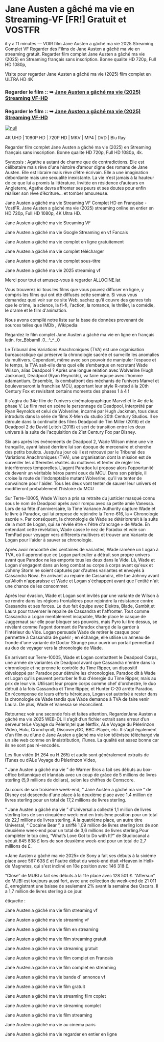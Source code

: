 # Jane Austen a gâché ma vie en Streaming-VF [FR!] Gratuit et VOSTFR

il y a 11 minutes — VOIR film Jane Austen a gâché ma vie 2025 Streaming Complet VF Regarder des Films de Jane Austen a gâché ma vie en streaming gratuit. Regarder film complet Jane Austen a gâché ma vie (2025) en Streaming français sans inscription. Bonne qualite HD 720p, Full HD 1080p,

Visite pour regarder Jane Austen a gâché ma vie (2025) film complet en ULTRA HD 4K

### Regarder le film :: ➥ [Jane Austen a gâché ma vie (2025) Streaming VF-HD](https://t.co/OQQPYo7CqX)

### Regarder le film :: ➥ [Jane Austen a gâché ma vie (2025) Streaming VF-HD](https://t.co/OQQPYo7CqX)

[![null](https://static.wixstatic.com/media/855a25_043b5abeb4ae4d35ac003198e7fe56ed~mv2.gif)](https://t.co/OQQPYo7CqX)

4K UHD | 1080P HD | 720P HD | MKV | MP4 | DVD | Blu Ray

Regarder film complet Jane Austen a gâché ma vie (2025) en Streaming français sans inscription. Bonne qualite HD 720p, Full HD 1080p, 4k.

Synopsis : Agathe a autant de charme que de contradictions. Elle est célibataire mais rêve d’une histoire d’amour digne des romans de Jane Austen. Elle est libraire mais rêve d’être écrivain. Elle a une imagination débordante mais une sexualité inexistante. La vie n’est jamais à la hauteur de ce que lui a promis la littérature. Invitée en résidence d’auteurs en Angleterre, Agathe devra affronter ses peurs et ses doutes pour enfin réaliser son rêve d’écriture… et tomber amoureuse.

Jane Austen a gâché ma vie Streaming VF Complet HD en Française - VostFR. Jane Austen a gâché ma vie (2025) streaming online en entier en HD 720p, Full HD 1080p, 4K Ultra HD.

Jane Austen a gâché ma vie Streaming VF

Jane Austen a gâché ma vie Google Streaming en vf Fancais

Jane Austen a gâché ma vie complet en ligne gratuitement

Jane Austen a gâché ma vie complet télécharger

Jane Austen a gâché ma vie complet sous-titre

Jane Austen a gâché ma vie 2025 streaming vf

Merci pour tout et amusez-vous à regarder ALLOCINE.lat

Vous trouverez ici tous les films que vous pouvez diffuser en ligne, y compris les films qui ont été diffusés cette semaine. Si vous vous demandez quoi voir sur ce site Web, sachez qu'il couvre des genres tels que le crime, la science, la fi-fi, l'action, la romance, le thriller, la comédie, le drame et le film d'animation.

Nous avons compilé notre liste sur la base de données provenant de sources telles que IMDb , Wikipedia

Regardez le film complet Jane Austen a gâché ma vie en ligne en français latin. for_Bbbamll .0...^_^...0

Le Tribunal des Variations Anachroniques (TVA) est une organisation bureaucratique qui préserve la chronologie sacrée et surveille les anomalies du multivers. Cependant, même avec son pouvoir de manipuler l’espace et le temps, la TVA sait-elle dans quoi elle s’embarque en recrutant Wade Wilson, alias Deadpool ? Après une longue relation avec Wolverine (Hugh Jackman), Deadpool (Ryan Reynolds), va faire équipe avec l’homme adamantium. Ensemble, ils combattront des méchants de l’univers Marvel et bouleverseront la franchise MCU, apportant leur style R-rated à la 20th Century Fox et revisitant certains moments des phases 1 à 4 !

Il s'agira du 34e film de l'univers cinématographique Marvel et le 4e de la phase V. Le film met en scène le personnage de Deadpool, interprété par Ryan Reynolds et celui de Wolverine, incarné par Hugh Jackman, tous deux introduits dans la série de films X-Men du studio 20th Century Studios. Il se déroule dans la continuité des films Deadpool de Tim Miller (2016) et de Deadpool 2 de David Leitch (2018) et sert de transition entre les deux univers à la suite de l'acquisition de 21st Century Fox par Disney.

Six ans après les événements de Deadpool 2, Wade Wilson mène une vie tranquille, ayant laissé derrière lui son époque de mercenaire et cherche des petits boulots. Jusqu'au jour où il est retrouvé par le Tribunal des Variations Anachroniques (TVA), une organisation dont la mission est de surveiller les différentes réalités du multivers et tenter de régler les interférences temporelles. L'agent Paradox lui propose alors l'opportunité de devenir un véritable héros parmi ceux du MCU. Dans son périple, il croise la route de l'indomptable mutant Wolverine, qu'il va tenter de convaincre pour l'aider. Tous les deux vont tenter de sauver leur univers et modifieront probablement l'histoire du MCU

Sur Terre-10005, Wade Wilson a pris sa retraite du justicier masqué connu sous le nom de Deadpool après avoir rompu avec sa petite amie Vanessa. Lors de sa fête d'anniversaire, la Time Variance Authority capture Wade et le livre à Paradox, qui lui propose de rejoindre la Terre-616, la « Chronologie sacrée ». Par conséquent, la chronologie de Wade se détériorerait à la suite de la mort de Logan, qui se révèle être « l'être d'ancrage » de Wade. En entendant cette révélation, Wade casse le nez de Paradox et vole son TemPad pour voyager vers différents multivers et trouver une Variante de Logan pour l'aider à sauver sa chronologie.

Après avoir rencontré des centaines de variantes, Wade ramène un Logan à TVA, où il apprend que ce Logan particulier a détruit son propre univers avant que Paradox ne les emporte tous les deux dans le Vide. Là, Wade et Logan s'engagent dans un long combat au corps à corps avant qu'eux et Johnny Storm ne soient capturés par d'autres variantes et envoyés à Cassandra Nova. En arrivant au repaire de Cassandra, elle tue Johnny avant qu'Alioth n'apparaisse et Wade et Logan s'échappent avant que l'entité n'ait une chance de les consommer.

Après leur évasion, Wade et Logan sont invités par une variante de Wilson à se rendre dans les régions frontalières pour rejoindre la résistance contre Cassandra et ses forces. Le duo fait équipe avec Elektra, Blade, Gambit,et Laura pour traverser le repaire de Cassandra et l'affronter. Tout comme Cassandra a Logan mentalement incapable, Wade place le casque de Juggernaut sur elle pour bloquer ses pouvoirs, mais Pyro lui tire dessus, se révélant comme l'agent dormant de Paradox chargé de la garder à l'intérieur du Vide. Logan persuade Wade de retirer le casque pour permettre à Cassandra de guérir ; en échange, elle utilise un anneau de fronde d'une variante de Doctor Strange pour ouvrir un portail permettant au duo de voyager vers la chronologie de Wade.

En arrivant sur Terre-10005, Wade et Logan combattent le Deadpool Corps, une armée de variantes de Deadpool avant que Cassandra n'entre dans la chronologie et ne prenne le contrôle du Time Ripper, un dispositif développé par Paradox pour détruire les chronologies. Paradox dit à Wade et Logan qu'ils peuvent perturber le flux d'énergie du Time Ripper, mais au prix de leur vie. Utilisant leur propre corps comme chef d'orchestre, le duo détruit à la fois Cassandra et Time Ripper, et Hunter C-20 arrête Paradox. En récompense de leurs efforts héroïques, Logan est autorisé à rester dans la chronologie de Wade tandis que Wade demande à TVA de faire venir Laura. De plus, Wade et Vanessa se réconcilient.

Retournez voir une seconde fois et faites attention. RegarderJane Austen a gâché ma vie 2025 WEB-DL Il s’agit d’un fichier extrait sans erreur d’un serveur telLe Voyage du Pèlerin,tel que Netflix, ALe Voyage du Pèlerinzon Video, Hulu, Crunchyroll, DiscoveryGO, BBC iPlayer, etc. Il s’agit également d’un film ou d’une é Jane Austen a gâché ma vie ion télévisée téléchargé via un site web comme on lineistribution, iTunes. La qualité est assez bonne car ils ne sont pas ré-encodés.

Les flux vidéo (H.264 ou H.265) et audio sont généralement extraits de iTunes ou d’ALe Voyage du Pèlerinzon Video,

“ Jane Austen a gâché ma vie ” de Warner Bros a fait ses débuts au box-office britannique et irlandais avec un coup de grâce de 5 millions de livres sterling (5,9 millions de dollars), selon les chiffres de Comscore.

Au cours de son troisième week-end, “ Jane Austen a gâché ma vie ” de Disney est descendu d'une place à la deuxième place avec 1,4 million de livres sterling pour un total de 17,2 millions de livres sterling.

“ Jane Austen a gâché ma vie ” d'Universal a collecté 1,1 million de livres sterling lors de son cinquième week-end en troisième position pour un total de 22,1 millions de livres sterling. À la quatrième place, un autre titre Universal, “ Cocaine Bear ”, a sniffé 1,09 million de livres sterling lors de son deuxième week-end pour un total de 3,6 millions de livres sterling.Pour compléter le top cinq, “What’s Love Got to Do with It?” de Studiocanal a séduit 845 838 £ lors de son deuxième week-end pour un total de 2,7 millions de £.

«Jane Austen a gâché ma vie 2025» de Sony a fait ses débuts à la sixième place avec 567 638 £ et l'autre début du week-end était «Heaven in Hell» de Magnetes, qui s'est incliné en 10e position avec 146 318 £.

“Close” de MUBI a fait ses débuts à la 11e place avec 128 501 £. “Aftersun” de MUBI est toujours aussi fort, avec une collection du week-end de 21 011 £, enregistrant une baisse de seulement 2% avant la semaine des Oscars. Il a 1,7 million de livres sterling à ce jour.

étiquette :

Jane Austen a gâché ma vie film streaming vf

Jane Austen a gâché ma vie streaming vf

Jane Austen a gâché ma vie film en streaming

Jane Austen a gâché ma vie film streaming gratuit

Jane Austen a gâché ma vie streaming gratuit

Jane Austen a gâché ma vie film complet en Francais

Jane Austen a gâché ma vie film complet en streaming

Jane Austen a gâché ma vie bande d` annonce vf

Jane Austen a gâché ma vie film gratuit

Jane Austen a gâché ma vie streaming film coplet

Jane Austen a gâché ma vie streaming complet

Jane Austen a gâché ma vie film streaming

Jane Austen a gâché ma vie au cinema paris

Jane Austen a gâché ma vie regarder en entier en ligne
